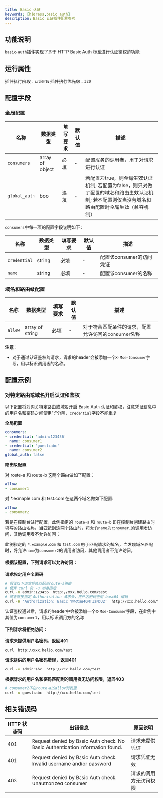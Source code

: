 ```yaml
---
title: Basic 认证
keywords: [higress,basic auth]
description: Basic 认证插件配置参考
---
```


## 功能说明
`basic-auth`插件实现了基于 HTTP Basic Auth 标准进行认证鉴权的功能

## 运行属性

插件执行阶段：`认证阶段`
插件执行优先级：`320`

## 配置字段

### 全局配置

| 名称        | 数据类型        | 填写要求 | 默认值 | 描述                                                 |
| ----------- | --------------- | -------- | ------ | ---------------------------------------------------- |
| `consumers` | array of object | 必填     | -      | 配置服务的调用者，用于对请求进行认证                 |
| `global_auth` | bool | 选填     | -      | 若配置为true，则全局生效认证机制; 若配置为false，则只对做了配置的域名和路由生效认证机制; 若不配置则仅当没有域名和路由配置时全局生效（兼容机制）  |

`consumers`中每一项的配置字段说明如下：

| 名称         | 数据类型 | 填写要求 | 默认值 | 描述                     |
| ------------ | -------- | -------- | ------ | ------------------------ |
| `credential` | string   | 必填     | -      | 配置该consumer的访问凭证 |
| `name`       | string   | 必填     | -      | 配置该consumer的名称     |

### 域名和路由级配置

| 名称             | 数据类型        | 填写要求                                          | 默认值 | 描述                                               |
| ---------------- | --------------- | ------------------------------------------------- | ------ | -------------------------------------------------- |
| `allow`          | array of string | 必填                                              | -      | 对于符合匹配条件的请求，配置允许访问的consumer名称 |

**注意：**
- 对于通过认证鉴权的请求，请求的header会被添加一个`X-Mse-Consumer`字段，用以标识调用者的名称。

## 配置示例

### 对特定路由或域名开启认证和鉴权

以下配置将对网关特定路由或域名开启 Basic Auth 认证和鉴权，注意凭证信息中的用户名和密码之间使用":"分隔，`credential`字段不能重复

**全局配置**

```yaml
consumers:
- credential: 'admin:123456'
  name: consumer1
- credential: 'guest:abc'
  name: consumer2
global_auth: false
```


**路由级配置**

对 route-a 和 route-b 这两个路由做如下配置：

```yaml
allow: 
- consumer1
```

对 *.exmaple.com 和 test.com 在这两个域名做如下配置:

```yaml
allow:
- consumer2
```

若是在控制台进行配置，此例指定的 `route-a` 和 `route-b` 即在控制台创建路由时填写的路由名称，当匹配到这两个路由时，将允许`name`为`consumer1`的调用者访问，其他调用者不允许访问；

此例指定的 `*.example.com` 和 `test.com` 用于匹配请求的域名，当发现域名匹配时，将允许`name`为`consumer2`的调用者访问，其他调用者不允许访问。

#### 根据该配置，下列请求可以允许访问：

**请求指定用户名密码**

```bash
# 假设以下请求将会匹配到route-a路由
# 使用 curl 的 -u 参数指定
curl -u admin:123456  http://xxx.hello.com/test
# 或者直接指定 Authorization 请求头，用户名密码使用 base64 编码
curl -H 'Authorization: Basic YWRtaW46MTIzNDU2'  http://xxx.hello.com/test
```

认证鉴权通过后，请求的header中会被添加一个`X-Mse-Consumer`字段，在此例中其值为`consumer1`，用以标识调用方的名称

#### 下列请求将拒绝访问：

**请求未提供用户名密码，返回401**
```bash
curl  http://xxx.hello.com/test
```
**请求提供的用户名密码错误，返回401**
```bash
curl -u admin:abc  http://xxx.hello.com/test
```
**根据请求的用户名和密码匹配到的调用者无访问权限，返回403**
```bash
# consumer2不在route-a的allow列表里
curl -u guest:abc  http://xxx.hello.com/test
```

## 相关错误码

| HTTP 状态码 | 出错信息                                                                       | 原因说明               |
| ----------- | ------------------------------------------------------------------------------ | ---------------------- |
| 401         | Request denied by Basic Auth check. No Basic Authentication information found. | 请求未提供凭证         |
| 401         | Request denied by Basic Auth check. Invalid username and/or password           | 请求凭证无效           |
| 403         | Request denied by Basic Auth check. Unauthorized consumer                      | 请求的调用方无访问权限 |
